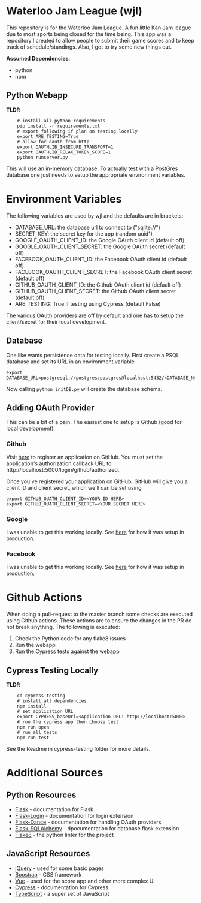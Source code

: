 # Waterloo Jam League (wjl)
This repository is for the Waterloo Jam League. A fun little Kan Jam league due to most sports being closed for the time being. This app was a repository I created to allow people to submit their game scores and to keep track of schedule/standings. Also, I got to try some new things out.

**Assumed Dependencies**:
* python
* npm

## Python Webapp
**TLDR**
```
    # install all python requirements
    pip install -r requirements.txt
    # export following if plan on testing locally
    export ARE_TESTING=True
    # allow for oauth from http
    export OAUTHLIB_INSECURE_TRANSPORT=1
    export OAUTHLIB_RELAX_TOKEN_SCOPE=1
    python runserver.py
```
This will use an in-memory database. To actually test with a PostGres database one just needs to setup the appropriate environment variables.

# Environment Variables
The following variables are used by wjl and the defaults are in brackets:
* DATABASE_URL: the database url to connect to ("sqlite://")
* SECRET_KEY:  the secret key for the app (random uuid1)
* GOOGLE_OAUTH_CLIENT_ID: the Google OAuth client id (default off)
* GOOGLE_OAUTH_CLIENT_SECRET:  the Google OAuth secret (default off)
* FACEBOOK_OAUTH_CLIENT_ID: the Facebook OAuth client id (default off)
* FACEBOOK_OAUTH_CLIENT_SECRET:  the Facebook OAuth client secret (default off)
* GITHUB_OAUTH_CLIENT_ID:  the Github OAuth client id (default off)
* GITHUB_OAUTH_CLIENT_SECRET:  the Github OAuth client secret (default off)
* ARE_TESTING:  True if testing using Cypress (default False)

The various OAuth providers are off by default and one has to setup the client/secret
for their local development.

## Database
One like wants persistence data for testing locally. First create a PSQL database and
set its URL in an environment variable
```
export DATABASE_URL=postgresql://postgres:postgres@localhost:5432/<DATABASE_NAME>
```
Now calling `python initDB.py` will create the database schema.

## Adding OAuth Provider
This can be a bit of a pain. The easiest one to setup is Github (good for local development).

### Github
Visit [here](https://github.com/settings/applications/new) to register an application on GitHub. You must set the application's authorization callback URL to http://localhost:5000/login/github/authorized.

Once you've registered your application on GitHub, GitHub will give you a client ID and client secret, which we'll can be set using
```
export GITHUB_OUATH_CLIENT_ID=<YOUR ID HERE>
export GITHUB_OUATH_CLIENT_SECRET=<YOUR SECRET HERE>
```

### Google
I was unable to get this working locally. See [here](https://github.com/singingwolfboy/flask-dance-google-sqla) for how it was setup in production.

### Facebook
I was unable to get this working locally. See [here](https://github.com/singingwolfboy/flask-dance-facebook-sqla) for how it was setup in production.


# Github Actions
When doing a pull-request to the master branch some checks are
executed using Github actions. These actions are to ensure
the changes in the PR do not break anything. The following is executed:
1. Check the Python code for any flake8 issues
2. Run the webapp
3. Run the Cypress tests against the webapp

## Cypress Testing Locally
**TLDR**
```
    cd cypress-testing
    # install all dependencies
    npm install
    # set application URL
    export CYPRESS_baseUrl=<Application URL: http://localhost:5000>
    # run the cypress app then choose test
    npm run open
    # run all tests
    npm run test
```
See the Readme in cypress-testing folder for more details.


# Additional Sources
## Python Resources
 * [Flask](https://flask.palletsprojects.com/en/1.1.x/) - documentation for Flask
 * [Flask-Login](https://flask-login.readthedocs.io/en/latest/) - documentation for login extension
 * [Flask-Dance](https://flask-dance.readthedocs.io/en/latest/) - documentation for handling OAuth providers 
 * [Flask-SQLAlchemy](https://flask-sqlalchemy.palletsprojects.com/en/2.x/) - dpocumentation for database flask extension
 * [Flake8](https://flake8.pycqa.org/en/latest/) - the python linter for the project

## JavaScript Resources
 * [jQuery](https://api.jquery.com/) - used for some basic pages
 * [Boostrap](https://getbootstrap.com/docs/4.5/getting-started/download/) - CSS framework
 * [Vue](https://vuejs.org/v2/guide/) - used for the score app and other more complex UI
 * [Cypress](https://docs.cypress.io/guides/overview/why-cypress.html#In-a-nutshell) - documentation for Cypress
 * [TypeScript](https://www.typescriptlang.org/) - a super set of JavaScript